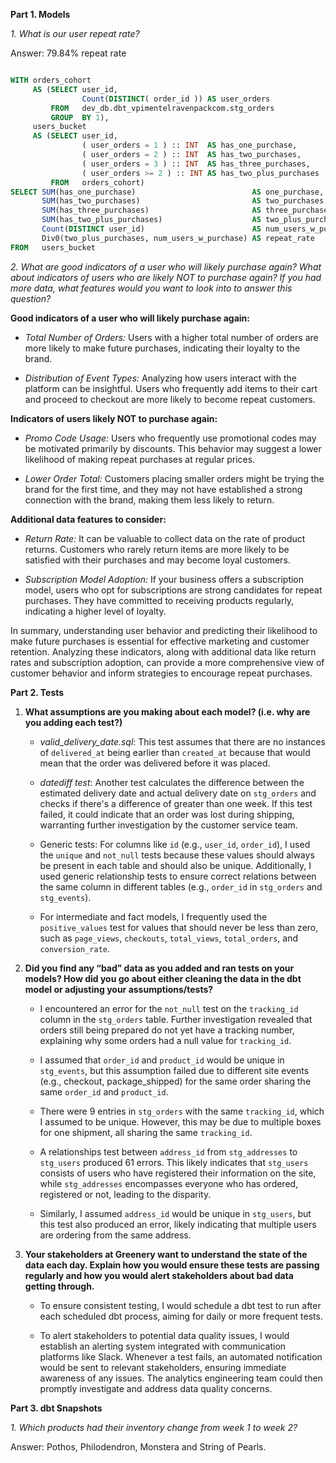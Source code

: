 **Part 1. Models**

*1. What is our user repeat rate?* 

Answer: 79.84% repeat rate

```sql

WITH orders_cohort
     AS (SELECT user_id,
                Count(DISTINCT( order_id )) AS user_orders
         FROM   dev_db.dbt_vpimentelravenpackcom.stg_orders
         GROUP  BY 1),
     users_bucket
     AS (SELECT user_id,
                ( user_orders = 1 ) :: INT  AS has_one_purchase,
                ( user_orders = 2 ) :: INT  AS has_two_purchases,
                ( user_orders = 3 ) :: INT  AS has_three_purchases,
                ( user_orders >= 2 ) :: INT AS has_two_plus_purchases
         FROM   orders_cohort)
SELECT SUM(has_one_purchase)                          AS one_purchase,
       SUM(has_two_purchases)                         AS two_purchases,
       SUM(has_three_purchases)                       AS three_purchases,
       SUM(has_two_plus_purchases)                    AS two_plus_purchases,
       Count(DISTINCT user_id)                        AS num_users_w_purchase,
       Div0(two_plus_purchases, num_users_w_purchase) AS repeat_rate
FROM   users_bucket 

```

*2. What are good indicators of a user who will likely purchase again? What about indicators of users who are likely NOT to purchase again? If you had more data, what features would you want to look into to answer this question?*

**Good indicators of a user who will likely purchase again:**

- *Total Number of Orders:* Users with a higher total number of orders are more likely to make future purchases, indicating their loyalty to the brand.

- *Distribution of Event Types:* Analyzing how users interact with the platform can be insightful. Users who frequently add items to their cart and proceed to checkout are more likely to become repeat customers.

**Indicators of users likely NOT to purchase again:**

- *Promo Code Usage:* Users who frequently use promotional codes may be motivated primarily by discounts. This behavior may suggest a lower likelihood of making repeat purchases at regular prices.

- *Lower Order Total:* Customers placing smaller orders might be trying the brand for the first time, and they may not have established a strong connection with the brand, making them less likely to return.

**Additional data features to consider:**

- *Return Rate:* It can be valuable to collect data on the rate of product returns. Customers who rarely return items are more likely to be satisfied with their purchases and may become loyal customers.

- *Subscription Model Adoption:* If your business offers a subscription model, users who opt for subscriptions are strong candidates for repeat purchases. They have committed to receiving products regularly, indicating a higher level of loyalty.

In summary, understanding user behavior and predicting their likelihood to make future purchases is essential for effective marketing and customer retention. Analyzing these indicators, along with additional data like return rates and subscription adoption, can provide a more comprehensive view of customer behavior and inform strategies to encourage repeat purchases.

**Part 2. Tests**

1. **What assumptions are you making about each model? (i.e. why are you adding each test?)**

    - *valid_delivery_date.sql*: This test assumes that there are no instances of `delivered_at` being earlier than `created_at` because that would mean that the order was delivered before it was placed.

    - *datediff test*: Another test calculates the difference between the estimated delivery date and actual delivery date on `stg_orders` and checks if there's a difference of greater than one week. If this test failed, it could indicate that an order was lost during shipping, warranting further investigation by the customer service team.

    - Generic tests: For columns like `id` (e.g., `user_id`, `order_id`), I used the `unique` and `not_null` tests because these values should always be present in each table and should also be unique. Additionally, I used generic relationship tests to ensure correct relations between the same column in different tables (e.g., `order_id` in `stg_orders` and `stg_events`).

    - For intermediate and fact models, I frequently used the `positive_values` test for values that should never be less than zero, such as `page_views`, `checkouts`, `total_views`, `total_orders`, and `conversion_rate`.

2. **Did you find any “bad” data as you added and ran tests on your models? How did you go about either cleaning the data in the dbt model or adjusting your assumptions/tests?**

    - I encountered an error for the `not_null` test on the `tracking_id` column in the `stg_orders` table. Further investigation revealed that orders still being prepared do not yet have a tracking number, explaining why some orders had a null value for `tracking_id`.

    - I assumed that `order_id` and `product_id` would be unique in `stg_events`, but this assumption failed due to different site events (e.g., checkout, package_shipped) for the same order sharing the same `order_id` and `product_id`.

    - There were 9 entries in `stg_orders` with the same `tracking_id`, which I assumed to be unique. However, this may be due to multiple boxes for one shipment, all sharing the same `tracking_id`.

    - A relationships test between `address_id` from `stg_addresses` to `stg_users` produced 61 errors. This likely indicates that `stg_users` consists of users who have registered their information on the site, while `stg_addresses` encompasses everyone who has ordered, registered or not, leading to the disparity.

    - Similarly, I assumed `address_id` would be unique in `stg_users`, but this test also produced an error, likely indicating that multiple users are ordering from the same address.

3. **Your stakeholders at Greenery want to understand the state of the data each day. Explain how you would ensure these tests are passing regularly and how you would alert stakeholders about bad data getting through.**

    - To ensure consistent testing, I would schedule a dbt test to run after each scheduled dbt process, aiming for daily or more frequent tests.

    - To alert stakeholders to potential data quality issues, I would establish an alerting system integrated with communication platforms like Slack. Whenever a test fails, an automated notification would be sent to relevant stakeholders, ensuring immediate awareness of any issues. The analytics engineering team could then promptly investigate and address data quality concerns.



**Part 3. dbt Snapshots**

*1. Which products had their inventory change from week 1 to week 2?*

Answer: Pothos, Philodendron, Monstera and String of Pearls.
